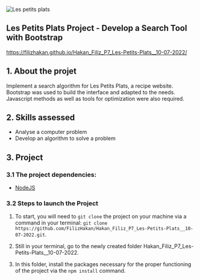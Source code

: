 ![Les petits plats](https://raw.githubusercontent.com/FilizHakan/Hakan_Filiz_P7_Les-Petits-Plats__10-07-2022/assets/logo/logo-500x500.png)

## Les Petits Plats Project - Develop a Search Tool with Bootstrap

https://filizhakan.github.io/Hakan_Filiz_P7_Les-Petits-Plats__10-07-2022/

## 1. About the projet

Implement a search algorithm for Les Petits Plats, a recipe website. Bootstrap was used to build the interface and adapted to the needs. Javascript methods as well as tools for optimization were also required.

## 2. Skills assessed

- Analyse a computer problem
- Develop an algorithm to solve a problem

## 3. Project

### 3.1 The project dependencies:

- [NodeJS](https://nodejs.org/en/)

### 3.2 Steps to launch the Project

1. To start, you will need to `git clone` the project on your machine via a command in your terminal: `git clone https://github.com/FilizHakan/Hakan_Filiz_P7_Les-Petits-Plats__10-07-2022.git`.

2. Still in your terminal, go to the newly created folder Hakan_Filiz_P7_Les-Petits-Plats\_\_10-07-2022.

3. In this folder, install the packages necessary for the proper functioning of the project via the `npm install` command.
